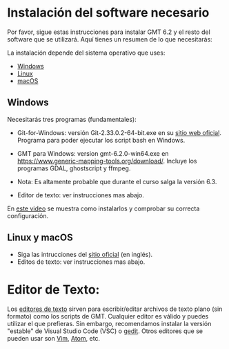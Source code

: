 # Instalación del software necesario

Por favor, sigue estas instrucciones para instalar GMT 6.2 y el resto del software que se utilizará. Aquí tienes un resumen de lo que necesitarás:

 La instalación depende del sistema operativo que uses:

* [Windows](https://github.com/Esteban82/AGA-Geoinformatica-2021/blob/main/Instalacion.MD#windows)
* [Linux](https://github.com/Esteban82/AGA-Geoinformatica-2021/blob/main/Instalacion.MD#linux)
* [macOS](https://github.com/Esteban82/AGA-Geoinformatica-2021/blob/main/Instalacion.MD#macos)


## Windows

Necesitarás tres programas (fundamentales):

* Git-for-Windows: versión Git-2.33.0.2-64-bit.exe en su [sitio web oficial](https://gitforwindows.org/). Programa para poder ejecutar los script bash en Windows.

* GMT para Windows: version gmt-6.2.0-win64.exe en https://www.generic-mapping-tools.org/download/. Incluye los programas GDAL, ghostscript y ffmpeg. 
* Nota: Es altamente probable que durante el curso salga la versión 6.3.

* Editor de texto: ver instrucciones mas abajo.

En [este video](https://www.youtube.com/watch?v=1bPMIN7noTI&feature=youtu.be) se muestra como instalarlos y comprobar su correcta configuración. 


## Linux y macOS

* Siga las intrucciones del [sitio oficial](https://github.com/GenericMappingTools/gmt/blob/master/INSTALL.md) (en inglés).
* Editos de texto: ver instrucciones mas abajo.


# Editor de Texto:
Los [editores de texto](https://es.wikipedia.org/wiki/Editor_de_texto) sirven para escribir/editar archivos de texto plano (sin formato) como los scripts de GMT. Cualquier editor es válido y puedes utilizar el que prefieras. Sin embargo, recomendamos instalar la versión "estable" de Visual Studio Code (VSC) o [gedit](https://wiki.gnome.org/Apps/Gedit). Otros editores que se pueden usar son [Vim](https://www.vim.org/), [Atom](https://atom.io/), etc. 
